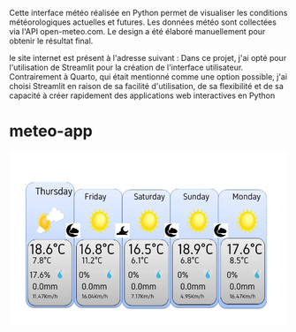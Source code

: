 Cette interface météo réalisée en Python permet de visualiser les conditions météorologiques actuelles et futures. Les données météo sont collectées via l'API open-meteo.com. Le design a été élaboré manuellement pour obtenir le résultat final.

le site internet est présent à l'adresse suivant :
Dans ce projet, j'ai opté pour l'utilisation de Streamlit pour la création de l'interface utilisateur. Contrairement à Quarto, qui était mentionné comme une option possible, j'ai choisi Streamlit en raison de sa facilité d'utilisation, de sa flexibilité et de sa capacité à créer rapidement des applications web interactives en Python
# meteo-app

![image meteo](/julteo.jpg)




